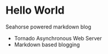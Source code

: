 # Hello World
Seahorse powered markdown blog


+ Tornado Asynchronous Web Server
+ Markdown based blogging
